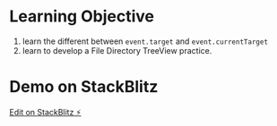 # Learning Objective
  1. learn the different between `event.target` and `event.currentTarget`
  2. learn to develop a File Directory TreeView practice.

# Demo on StackBlitz
[Edit on StackBlitz ⚡️](https://stackblitz.com/edit/web-platform-fhqmqv)
